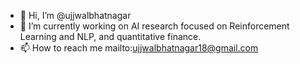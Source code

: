 - 👋 Hi, I’m @ujjwalbhatnagar
- 🌱 I’m currently working on AI research focused on Reinforcement Learning and NLP, and quantitative finance.
- 📫 How to reach me mailto:ujjwalbhatnagar18@gmail.com

<!---
ujjwalbhatnagar/ujjwalbhatnagar is a ✨ special ✨ repository because its `README.md` (this file) appears on your GitHub profile.
You can click the Preview link to take a look at your changes.
--->
